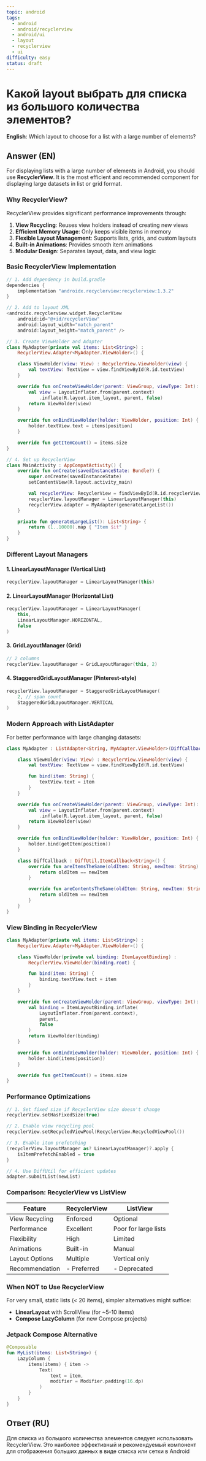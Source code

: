 ```yaml
---
topic: android
tags:
  - android
  - android/recyclerview
  - android/ui
  - layout
  - recyclerview
  - ui
difficulty: easy
status: draft
---
```


# Какой layout выбрать для списка из большого количества элементов?

**English**: Which layout to choose for a list with a large number of elements?

## Answer (EN)
For displaying lists with a large number of elements in Android, you should use **RecyclerView**. It is the most efficient and recommended component for displaying large datasets in list or grid format.

### Why RecyclerView?

RecyclerView provides significant performance improvements through:

1. **View Recycling**: Reuses view holders instead of creating new views
2. **Efficient Memory Usage**: Only keeps visible items in memory
3. **Flexible Layout Management**: Supports lists, grids, and custom layouts
4. **Built-in Animations**: Provides smooth item animations
5. **Modular Design**: Separates layout, data, and view logic

### Basic RecyclerView Implementation

```kotlin
// 1. Add dependency in build.gradle
dependencies {
    implementation "androidx.recyclerview:recyclerview:1.3.2"
}

// 2. Add to layout XML
<androidx.recyclerview.widget.RecyclerView
    android:id="@+id/recyclerView"
    android:layout_width="match_parent"
    android:layout_height="match_parent" />

// 3. Create ViewHolder and Adapter
class MyAdapter(private val items: List<String>) :
    RecyclerView.Adapter<MyAdapter.ViewHolder>() {

    class ViewHolder(view: View) : RecyclerView.ViewHolder(view) {
        val textView: TextView = view.findViewById(R.id.textView)
    }

    override fun onCreateViewHolder(parent: ViewGroup, viewType: Int): ViewHolder {
        val view = LayoutInflater.from(parent.context)
            .inflate(R.layout.item_layout, parent, false)
        return ViewHolder(view)
    }

    override fun onBindViewHolder(holder: ViewHolder, position: Int) {
        holder.textView.text = items[position]
    }

    override fun getItemCount() = items.size
}

// 4. Set up RecyclerView
class MainActivity : AppCompatActivity() {
    override fun onCreate(savedInstanceState: Bundle?) {
        super.onCreate(savedInstanceState)
        setContentView(R.layout.activity_main)

        val recyclerView: RecyclerView = findViewById(R.id.recyclerView)
        recyclerView.layoutManager = LinearLayoutManager(this)
        recyclerView.adapter = MyAdapter(generateLargeList())
    }

    private fun generateLargeList(): List<String> {
        return (1..10000).map { "Item $it" }
    }
}
```

### Different Layout Managers

#### 1. LinearLayoutManager (Vertical List)

```kotlin
recyclerView.layoutManager = LinearLayoutManager(this)
```

#### 2. LinearLayoutManager (Horizontal List)

```kotlin
recyclerView.layoutManager = LinearLayoutManager(
    this,
    LinearLayoutManager.HORIZONTAL,
    false
)
```

#### 3. GridLayoutManager (Grid)

```kotlin
// 2 columns
recyclerView.layoutManager = GridLayoutManager(this, 2)
```

#### 4. StaggeredGridLayoutManager (Pinterest-style)

```kotlin
recyclerView.layoutManager = StaggeredGridLayoutManager(
    2, // span count
    StaggeredGridLayoutManager.VERTICAL
)
```

### Modern Approach with ListAdapter

For better performance with large changing datasets:

```kotlin
class MyAdapter : ListAdapter<String, MyAdapter.ViewHolder>(DiffCallback()) {

    class ViewHolder(view: View) : RecyclerView.ViewHolder(view) {
        val textView: TextView = view.findViewById(R.id.textView)

        fun bind(item: String) {
            textView.text = item
        }
    }

    override fun onCreateViewHolder(parent: ViewGroup, viewType: Int): ViewHolder {
        val view = LayoutInflater.from(parent.context)
            .inflate(R.layout.item_layout, parent, false)
        return ViewHolder(view)
    }

    override fun onBindViewHolder(holder: ViewHolder, position: Int) {
        holder.bind(getItem(position))
    }

    class DiffCallback : DiffUtil.ItemCallback<String>() {
        override fun areItemsTheSame(oldItem: String, newItem: String): Boolean {
            return oldItem == newItem
        }

        override fun areContentsTheSame(oldItem: String, newItem: String): Boolean {
            return oldItem == newItem
        }
    }
}
```

### View Binding in RecyclerView

```kotlin
class MyAdapter(private val items: List<String>) :
    RecyclerView.Adapter<MyAdapter.ViewHolder>() {

    class ViewHolder(private val binding: ItemLayoutBinding) :
        RecyclerView.ViewHolder(binding.root) {

        fun bind(item: String) {
            binding.textView.text = item
        }
    }

    override fun onCreateViewHolder(parent: ViewGroup, viewType: Int): ViewHolder {
        val binding = ItemLayoutBinding.inflate(
            LayoutInflater.from(parent.context),
            parent,
            false
        )
        return ViewHolder(binding)
    }

    override fun onBindViewHolder(holder: ViewHolder, position: Int) {
        holder.bind(items[position])
    }

    override fun getItemCount() = items.size
}
```

### Performance Optimizations

```kotlin
// 1. Set fixed size if RecyclerView size doesn't change
recyclerView.setHasFixedSize(true)

// 2. Enable view recycling pool
recyclerView.setRecycledViewPool(RecyclerView.RecycledViewPool())

// 3. Enable item prefetching
(recyclerView.layoutManager as? LinearLayoutManager)?.apply {
    isItemPrefetchEnabled = true
}

// 4. Use DiffUtil for efficient updates
adapter.submitList(newList)
```

### Comparison: RecyclerView vs ListView

| Feature | RecyclerView | ListView |
|---------|--------------|----------|
| View Recycling | Enforced | Optional |
| Performance | Excellent | Poor for large lists |
| Flexibility | High | Limited |
| Animations | Built-in | Manual |
| Layout Options | Multiple | Vertical only |
| Recommendation | - Preferred | - Deprecated |

### When NOT to Use RecyclerView

For very small, static lists (< 20 items), simpler alternatives might suffice:
- **LinearLayout** with ScrollView (for ~5-10 items)
- **Compose LazyColumn** (for new Compose projects)

### Jetpack Compose Alternative

```kotlin
@Composable
fun MyList(items: List<String>) {
    LazyColumn {
        items(items) { item ->
            Text(
                text = item,
                modifier = Modifier.padding(16.dp)
            )
        }
    }
}
```

## Ответ (RU)
Для списка из большого количества элементов следует использовать RecyclerView. Это наиболее эффективный и рекомендуемый компонент для отображения больших данных в виде списка или сетки в Android

